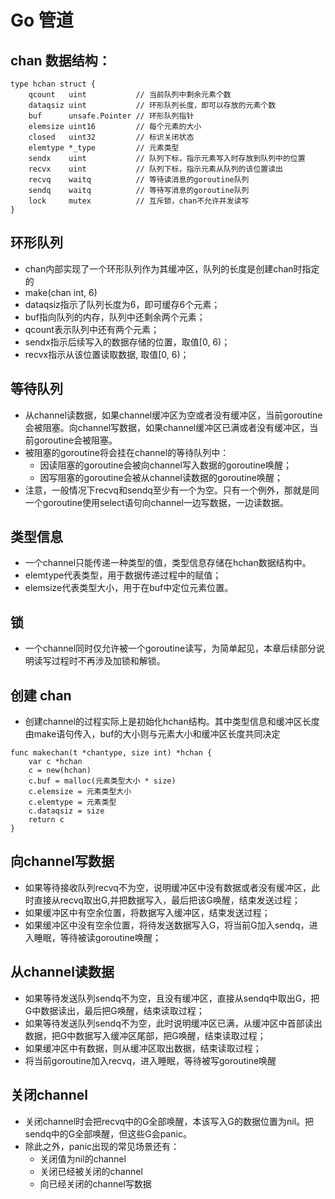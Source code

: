 # Go 管道

## chan 数据结构：

```text
type hchan struct {
    qcount   uint           // 当前队列中剩余元素个数
    dataqsiz uint           // 环形队列长度，即可以存放的元素个数
    buf      unsafe.Pointer // 环形队列指针
    elemsize uint16         // 每个元素的大小
    closed   uint32         // 标识关闭状态
    elemtype *_type         // 元素类型
    sendx    uint           // 队列下标，指示元素写入时存放到队列中的位置
    recvx    uint           // 队列下标，指示元素从队列的该位置读出
    recvq    waitq          // 等待读消息的goroutine队列
    sendq    waitq          // 等待写消息的goroutine队列
    lock     mutex          // 互斥锁，chan不允许并发读写
}
```

## 环形队列

* chan内部实现了一个环形队列作为其缓冲区，队列的长度是创建chan时指定的
* make\(chan int, 6\)
* dataqsiz指示了队列长度为6，即可缓存6个元素；
* buf指向队列的内存，队列中还剩余两个元素；
* qcount表示队列中还有两个元素；
* sendx指示后续写入的数据存储的位置，取值\[0, 6\)；
* recvx指示从该位置读取数据, 取值\[0, 6\)；

## 等待队列

* 从channel读数据，如果channel缓冲区为空或者没有缓冲区，当前goroutine会被阻塞。向channel写数据，如果channel缓冲区已满或者没有缓冲区，当前goroutine会被阻塞。
* 被阻塞的goroutine将会挂在channel的等待队列中：
  * 因读阻塞的goroutine会被向channel写入数据的goroutine唤醒；
  * 因写阻塞的goroutine会被从channel读数据的goroutine唤醒；
* 注意，一般情况下recvq和sendq至少有一个为空。只有一个例外，那就是同一个goroutine使用select语句向channel一边写数据，一边读数据。

## 类型信息

* 一个channel只能传递一种类型的值，类型信息存储在hchan数据结构中。
* elemtype代表类型，用于数据传递过程中的赋值；
* elemsize代表类型大小，用于在buf中定位元素位置。

## 锁

* 一个channel同时仅允许被一个goroutine读写，为简单起见，本章后续部分说明读写过程时不再涉及加锁和解锁。

## 创建 chan

* 创建channel的过程实际上是初始化hchan结构。其中类型信息和缓冲区长度由make语句传入，buf的大小则与元素大小和缓冲区长度共同决定

```text
func makechan(t *chantype, size int) *hchan {
    var c *hchan
    c = new(hchan)
    c.buf = malloc(元素类型大小 * size)
    c.elemsize = 元素类型大小
    c.elemtype = 元素类型
    c.dataqsiz = size
    return c
}
```

## 向channel写数据

* 如果等待接收队列recvq不为空，说明缓冲区中没有数据或者没有缓冲区，此时直接从recvq取出G,并把数据写入，最后把该G唤醒，结束发送过程；
* 如果缓冲区中有空余位置，将数据写入缓冲区，结束发送过程；
* 如果缓冲区中没有空余位置，将待发送数据写入G，将当前G加入sendq，进入睡眠，等待被读goroutine唤醒；

## 从channel读数据

* 如果等待发送队列sendq不为空，且没有缓冲区，直接从sendq中取出G，把G中数据读出，最后把G唤醒，结束读取过程；
* 如果等待发送队列sendq不为空，此时说明缓冲区已满，从缓冲区中首部读出数据，把G中数据写入缓冲区尾部，把G唤醒，结束读取过程；
* 如果缓冲区中有数据，则从缓冲区取出数据，结束读取过程；
* 将当前goroutine加入recvq，进入睡眠，等待被写goroutine唤醒

## 关闭channel

* 关闭channel时会把recvq中的G全部唤醒，本该写入G的数据位置为nil。把sendq中的G全部唤醒，但这些G会panic。
* 除此之外，panic出现的常见场景还有：
  * 关闭值为nil的channel
  * 关闭已经被关闭的channel
  * 向已经关闭的channel写数据

